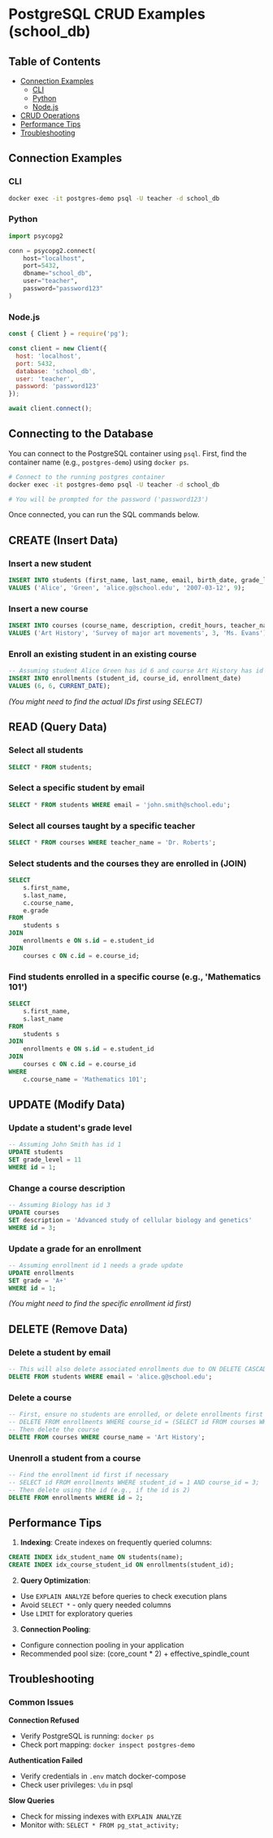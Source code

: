 # PostgreSQL CRUD Examples (school_db)

## Table of Contents
- [Connection Examples](#connection-examples)
  - [CLI](#cli)
  - [Python](#python)
  - [Node.js](#nodejs)
- [CRUD Operations](#crud-operations)
- [Performance Tips](#performance-tips)
- [Troubleshooting](#troubleshooting)

## Connection Examples

### CLI
```bash
docker exec -it postgres-demo psql -U teacher -d school_db
```

### Python
```python
import psycopg2

conn = psycopg2.connect(
    host="localhost",
    port=5432,
    dbname="school_db",
    user="teacher",
    password="password123"
)
```

### Node.js
```javascript
const { Client } = require('pg');

const client = new Client({
  host: 'localhost',
  port: 5432,
  database: 'school_db',
  user: 'teacher',
  password: 'password123'
});

await client.connect();
```

## Connecting to the Database

You can connect to the PostgreSQL container using `psql`. First, find the container name (e.g., `postgres-demo`) using `docker ps`.

```bash
# Connect to the running postgres container
docker exec -it postgres-demo psql -U teacher -d school_db

# You will be prompted for the password ('password123')
```

Once connected, you can run the SQL commands below.

## CREATE (Insert Data)

### Insert a new student
```sql
INSERT INTO students (first_name, last_name, email, birth_date, grade_level)
VALUES ('Alice', 'Green', 'alice.g@school.edu', '2007-03-12', 9);
```

### Insert a new course
```sql
INSERT INTO courses (course_name, description, credit_hours, teacher_name)
VALUES ('Art History', 'Survey of major art movements', 3, 'Ms. Evans');
```

### Enroll an existing student in an existing course
```sql
-- Assuming student Alice Green has id 6 and course Art History has id 6
INSERT INTO enrollments (student_id, course_id, enrollment_date)
VALUES (6, 6, CURRENT_DATE);
```
*(You might need to find the actual IDs first using SELECT)*

## READ (Query Data)

### Select all students
```sql
SELECT * FROM students;
```

### Select a specific student by email
```sql
SELECT * FROM students WHERE email = 'john.smith@school.edu';
```

### Select all courses taught by a specific teacher
```sql
SELECT * FROM courses WHERE teacher_name = 'Dr. Roberts';
```

### Select students and the courses they are enrolled in (JOIN)
```sql
SELECT
    s.first_name,
    s.last_name,
    c.course_name,
    e.grade
FROM
    students s
JOIN
    enrollments e ON s.id = e.student_id
JOIN
    courses c ON c.id = e.course_id;
```

### Find students enrolled in a specific course (e.g., 'Mathematics 101')
```sql
SELECT
    s.first_name,
    s.last_name
FROM
    students s
JOIN
    enrollments e ON s.id = e.student_id
JOIN
    courses c ON c.id = e.course_id
WHERE
    c.course_name = 'Mathematics 101';
```

## UPDATE (Modify Data)

### Update a student's grade level
```sql
-- Assuming John Smith has id 1
UPDATE students
SET grade_level = 11
WHERE id = 1;
```

### Change a course description
```sql
-- Assuming Biology has id 3
UPDATE courses
SET description = 'Advanced study of cellular biology and genetics'
WHERE id = 3;
```

### Update a grade for an enrollment
```sql
-- Assuming enrollment id 1 needs a grade update
UPDATE enrollments
SET grade = 'A+'
WHERE id = 1;
```
*(You might need to find the specific enrollment id first)*

## DELETE (Remove Data)

### Delete a student by email
```sql
-- This will also delete associated enrollments due to ON DELETE CASCADE
DELETE FROM students WHERE email = 'alice.g@school.edu';
```

### Delete a course
```sql
-- First, ensure no students are enrolled, or delete enrollments first
-- DELETE FROM enrollments WHERE course_id = (SELECT id FROM courses WHERE course_name = 'Art History');
-- Then delete the course
DELETE FROM courses WHERE course_name = 'Art History';
```

### Unenroll a student from a course
```sql
-- Find the enrollment id first if necessary
-- SELECT id FROM enrollments WHERE student_id = 1 AND course_id = 3;
-- Then delete using the id (e.g., if the id is 2)
DELETE FROM enrollments WHERE id = 2;
```

## Performance Tips

1. **Indexing**: Create indexes on frequently queried columns:
```sql
CREATE INDEX idx_student_name ON students(name);
CREATE INDEX idx_course_student_id ON enrollments(student_id);
```

2. **Query Optimization**:
- Use `EXPLAIN ANALYZE` before queries to check execution plans
- Avoid `SELECT *` - only query needed columns
- Use `LIMIT` for exploratory queries

3. **Connection Pooling**:
- Configure connection pooling in your application
- Recommended pool size: (core_count * 2) + effective_spindle_count

## Troubleshooting

### Common Issues

**Connection Refused**
- Verify PostgreSQL is running: `docker ps`
- Check port mapping: `docker inspect postgres-demo`

**Authentication Failed**
- Verify credentials in `.env` match docker-compose
- Check user privileges: `\du` in psql

**Slow Queries**
- Check for missing indexes with `EXPLAIN ANALYZE`
- Monitor with: `SELECT * FROM pg_stat_activity;`
